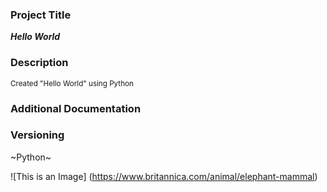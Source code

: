 
### Project Title ###
***Hello World***

### Description ###
<sub>Created "Hello World" using Python</sub>

### Additional Documentation ###

### Versioning ###
 ~Python~  


![This is an Image] (https://www.britannica.com/animal/elephant-mammal)
